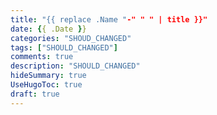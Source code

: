 ```yaml
---
title: "{{ replace .Name "-" " " | title }}"
date: {{ .Date }}
categories: "SHOUD_CHANGED"
tags: ["SHOULD_CHANGED"]
comments: true
description: "SHOULD_CHANGED"
hideSummary: true
UseHugoToc: true
draft: true
---
```


